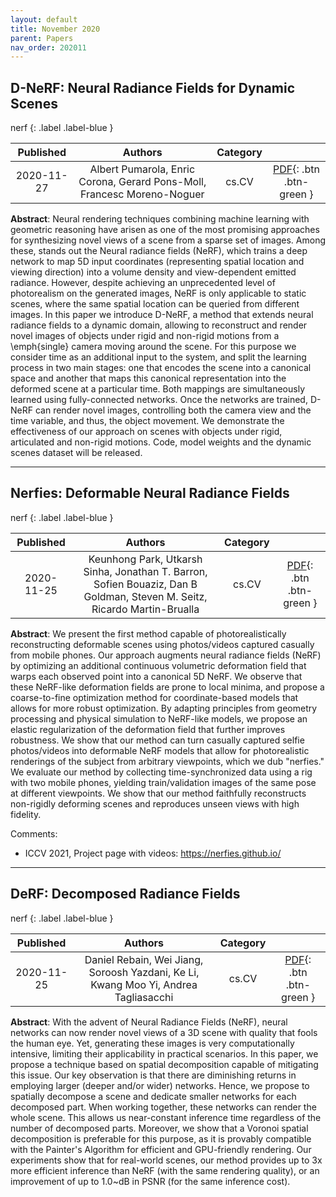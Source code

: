 ```yaml
---
layout: default
title: November 2020
parent: Papers
nav_order: 202011
---
```

<!---metadata--->

## D-NeRF: Neural Radiance Fields for Dynamic Scenes

nerf
{: .label .label-blue }

| Published | Authors | Category | |
|:---:|:---:|:---:|:---:|
| 2020-11-27 | Albert Pumarola, Enric Corona, Gerard Pons-Moll, Francesc Moreno-Noguer | cs.CV | [PDF](http://arxiv.org/pdf/2011.13961v1){: .btn .btn-green } |

**Abstract**: Neural rendering techniques combining machine learning with geometric
reasoning have arisen as one of the most promising approaches for synthesizing
novel views of a scene from a sparse set of images. Among these, stands out the
Neural radiance fields (NeRF), which trains a deep network to map 5D input
coordinates (representing spatial location and viewing direction) into a volume
density and view-dependent emitted radiance. However, despite achieving an
unprecedented level of photorealism on the generated images, NeRF is only
applicable to static scenes, where the same spatial location can be queried
from different images. In this paper we introduce D-NeRF, a method that extends
neural radiance fields to a dynamic domain, allowing to reconstruct and render
novel images of objects under rigid and non-rigid motions from a \emph{single}
camera moving around the scene. For this purpose we consider time as an
additional input to the system, and split the learning process in two main
stages: one that encodes the scene into a canonical space and another that maps
this canonical representation into the deformed scene at a particular time.
Both mappings are simultaneously learned using fully-connected networks. Once
the networks are trained, D-NeRF can render novel images, controlling both the
camera view and the time variable, and thus, the object movement. We
demonstrate the effectiveness of our approach on scenes with objects under
rigid, articulated and non-rigid motions. Code, model weights and the dynamic
scenes dataset will be released.

---

## Nerfies: Deformable Neural Radiance Fields

nerf
{: .label .label-blue }

| Published | Authors | Category | |
|:---:|:---:|:---:|:---:|
| 2020-11-25 | Keunhong Park, Utkarsh Sinha, Jonathan T. Barron, Sofien Bouaziz, Dan B Goldman, Steven M. Seitz, Ricardo Martin-Brualla | cs.CV | [PDF](http://arxiv.org/pdf/2011.12948v5){: .btn .btn-green } |

**Abstract**: We present the first method capable of photorealistically reconstructing
deformable scenes using photos/videos captured casually from mobile phones. Our
approach augments neural radiance fields (NeRF) by optimizing an additional
continuous volumetric deformation field that warps each observed point into a
canonical 5D NeRF. We observe that these NeRF-like deformation fields are prone
to local minima, and propose a coarse-to-fine optimization method for
coordinate-based models that allows for more robust optimization. By adapting
principles from geometry processing and physical simulation to NeRF-like
models, we propose an elastic regularization of the deformation field that
further improves robustness. We show that our method can turn casually captured
selfie photos/videos into deformable NeRF models that allow for photorealistic
renderings of the subject from arbitrary viewpoints, which we dub "nerfies." We
evaluate our method by collecting time-synchronized data using a rig with two
mobile phones, yielding train/validation images of the same pose at different
viewpoints. We show that our method faithfully reconstructs non-rigidly
deforming scenes and reproduces unseen views with high fidelity.

Comments:
- ICCV 2021, Project page with videos: https://nerfies.github.io/

---

## DeRF: Decomposed Radiance Fields

nerf
{: .label .label-blue }

| Published | Authors | Category | |
|:---:|:---:|:---:|:---:|
| 2020-11-25 | Daniel Rebain, Wei Jiang, Soroosh Yazdani, Ke Li, Kwang Moo Yi, Andrea Tagliasacchi | cs.CV | [PDF](http://arxiv.org/pdf/2011.12490v1){: .btn .btn-green } |

**Abstract**: With the advent of Neural Radiance Fields (NeRF), neural networks can now
render novel views of a 3D scene with quality that fools the human eye. Yet,
generating these images is very computationally intensive, limiting their
applicability in practical scenarios. In this paper, we propose a technique
based on spatial decomposition capable of mitigating this issue. Our key
observation is that there are diminishing returns in employing larger (deeper
and/or wider) networks. Hence, we propose to spatially decompose a scene and
dedicate smaller networks for each decomposed part. When working together,
these networks can render the whole scene. This allows us near-constant
inference time regardless of the number of decomposed parts. Moreover, we show
that a Voronoi spatial decomposition is preferable for this purpose, as it is
provably compatible with the Painter's Algorithm for efficient and GPU-friendly
rendering. Our experiments show that for real-world scenes, our method provides
up to 3x more efficient inference than NeRF (with the same rendering quality),
or an improvement of up to 1.0~dB in PSNR (for the same inference cost).